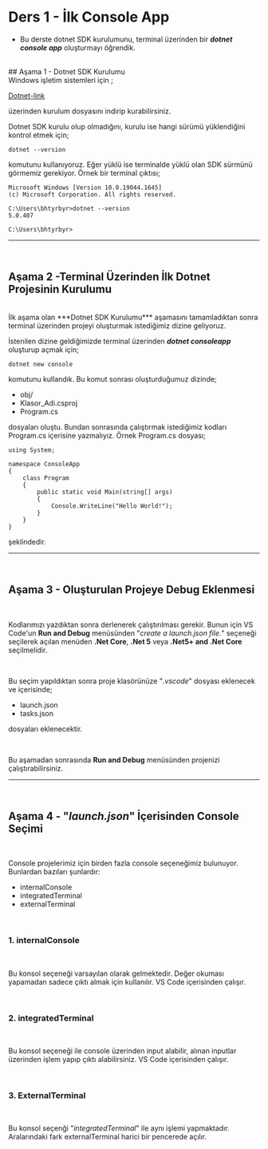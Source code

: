 # Ders 1 - İlk Console App
* Bu derste dotnet SDK kurulumunu, terminal üzerinden bir ***dotnet console app*** oluşturmayı öğrendik. 
<br>
## Aşama 1 - Dotnet SDK Kurulumu
<br>
Windows işletim sistemleri için ;

[Dotnet-link](https://dotnet.microsoft.com/download) 

üzerinden kurulum dosyasını indirip kurabilirsiniz.

Dotnet SDK kurulu olup olmadığını, kurulu ise hangi sürümü yüklendiğini kontrol etmek için;

```
dotnet --version
```
komutunu kullanıyoruz. Eğer yüklü ise terminalde yüklü olan SDK sürmünü görmemiz gerekiyor. Örnek bir terminal çıktısı;
```
Microsoft Windows [Version 10.0.19044.1645]
(c) Microsoft Corporation. All rights reserved.

C:\Users\bhtyrbyr>dotnet --version
5.0.407

C:\Users\bhtyrbyr>
```
--------------------------
<br>

## Aşama 2 -Terminal Üzerinden İlk Dotnet Projesinin Kurulumu
<br>
İlk aşama olan ***Dotnet SDK Kurulumu*** aşamasını tamamladıktan sonra terminal üzerinden projeyi oluşturmak istediğimiz dizine geliyoruz.

İstenilen dizine geldiğimizde terminal üzerinden ***dotnet consoleapp*** oluşturup açmak için;
```
dotnet new console
```
komutunu kullandık. Bu komut sonrası oluşturduğumuz dizinde;

- obj/
- Klasor_Adi.csproj
- Program.cs

dosyaları oluştu. Bundan sonrasında çalıştırmak istediğimiz kodları Program.cs içerisine yazmalıyız. Örnek Program.cs dosyası;
```
using System;

namespace ConsoleApp
{
    class Program
    {
        public static void Main(string[] args)
        {
            Console.WriteLine("Hello World!");
        }
    }
}
```
şeklindedir.

------------------------------------------------
<br>

## Aşama 3 - Oluşturulan Projeye Debug Eklenmesi

<br>

Kodlarımızı yazdıktan sonra derlenerek çalıştırılması gerekir. Bunun için VS Code'un **Run and Debug** menüsünden "*create a launch.json file.*" seçeneği seçilerek açılan menüden **.Net Core**, **.Net 5** veya **.Net5+ and .Net Core** seçilmelidir.

<br>

Bu seçim yapıldıktan sonra proje klasörünüze "*.vscode*" dosyası eklenecek ve içerisinde;

- launch.json
- tasks.json

dosyaları eklenecektir.

<br>

Bu aşamadan sonrasında **Run and Debug** menüsünden projenizi çalıştırabilirsiniz.

---------------
<br>

## Aşama 4 - "*launch.json*" İçerisinden Console Seçimi

<br>

Console projelerimiz için birden fazla console seçeneğimiz bulunuyor. Bunlardan bazıları şunlardır:

- internalConsole
- integratedTerminal
- externalTerminal

<br>

### 1. internalConsole

<br>

Bu konsol seçeneği varsayılan olarak gelmektedir. Değer okuması yapamadan sadece çıktı almak için kullanılır. VS Code içerisinden çalışır.

<br>

### 2. integratedTerminal

<br>

Bu konsol seçeneği ile console üzerinden input alabilir, alınan inputlar üzerinden işlem yapıp çıktı alabilirsiniz. VS Code içerisinden çalışır.

<br>

### 3. ExternalTerminal

<br>

Bu konsol seçenği "*integratedTerminal*" ile aynı işlemi yapmaktadır. Aralarındaki fark externalTerminal harici bir pencerede açılır.
